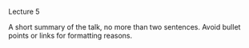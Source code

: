 Lecture 5

A short summary of the talk, no more than two sentences. Avoid bullet points or links for formatting reasons.